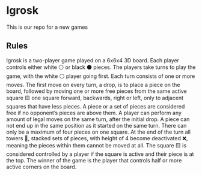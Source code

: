 # Igrosk

This is our repo for a new games

## Rules

Igrosk is a two-player game played on a 6x6x4 3D board. Each player controls either white ⚪ or black ⚫ pieces. The players take turns to play the game, with the white ⚪ player going first. Each turn consists of one or more moves. The first move on every turn, a drop, is to place a piece on the board, followed by moving one or more free pieces from the same active square 🟨 one square forward, backwards, right or left, only to adjacent squares that have less pieces. A piece or a set of pieces are considered free if no opponent’s pieces are above them. A player can perform any amount of legal moves on the same turn, after the initial drop. A piece can not end up in the same position as it started on the same turn. There can only be a maximum of four pieces on one square. At the end of the turn all towers 🗼, stacked sets of pieces, with height of 4 become deactivated ❌, meaning the pieces within them cannot be moved at all. The square 🟨 is considered controlled by a player if the square is active and their piece is at the top. The winner of the game is the player that controls half or more active corners on the board.